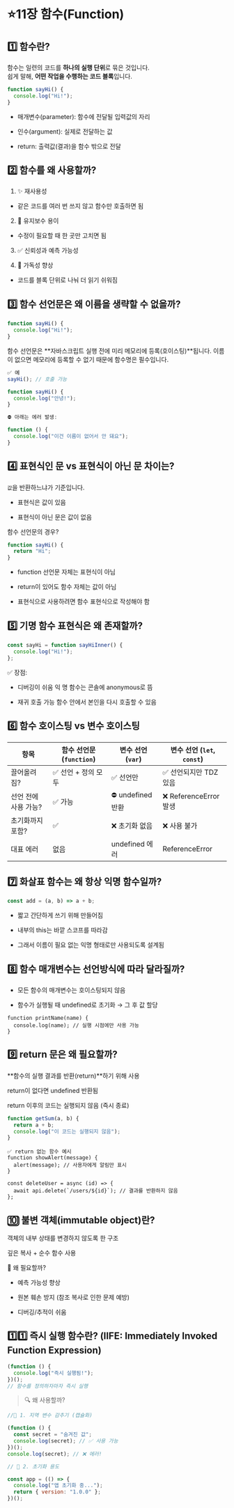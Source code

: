 <!-- @format -->

# ⭐11장 함수(Function)

## 1️⃣ 함수란?

함수는 일련의 코드를 **하나의 실행 단위**로 묶은 것입니다.  
쉽게 말해, **어떤 작업을 수행하는 코드 블록**입니다.

```js
function sayHi() {
  console.log("Hi!");
}
```

- 매개변수(parameter): 함수에 전달될 입력값의 자리

- 인수(argument): 실제로 전달하는 값

- return: 출력값(결과)을 함수 밖으로 전달

## 2️⃣ 함수를 왜 사용할까?

1. ✨ 재사용성

- 같은 코드를 여러 번 쓰지 않고 함수만 호출하면 됨

2. 🔧 유지보수 용이

- 수정이 필요할 때 한 곳만 고치면 됨

3. ✅ 신뢰성과 예측 가능성

4. 👀 가독성 향상

- 코드를 블록 단위로 나눠 더 읽기 쉬워짐

## 3️⃣ 함수 선언문은 왜 이름을 생략할 수 없을까?

```js
function sayHi() {
  console.log("Hi!");
}
```

함수 선언문은 **자바스크립트 실행 전에 미리 메모리에 등록(호이스팅)**됩니다.
이름이 없으면 메모리에 등록할 수 없기 때문에 함수명은 필수입니다.

```js
✅ 예
sayHi(); // 호출 가능

function sayHi() {
  console.log("안녕!");
}

⛔ 아래는 에러 발생:

function () {
  console.log("이건 이름이 없어서 안 돼요");
}
```

## 4️⃣ 표현식인 문 vs 표현식이 아닌 문 차이는?

`값`을 반환하느냐가 기준입니다.

- 표현식은 값이 있음

- 표현식이 아닌 문은 값이 없음

함수 선언문의 경우?

```js
function sayHi() {
  return "Hi";
}
```

- function 선언문 자체는 표현식이 아님

- return이 있어도 함수 자체는 값이 아님

- 표현식으로 사용하려면 함수 표현식으로 작성해야 함

## 5️⃣ 기명 함수 표현식은 왜 존재할까?

```js
const sayHi = function sayHiInner() {
  console.log("Hi!");
};
```

✅ 장점:

- 디버깅이 쉬움
  익 명 함수는 콘솔에 anonymous로 뜸

- 재귀 호출 가능
  함수 안에서 본인을 다시 호출할 수 있음

## 6️⃣ 함수 호이스팅 vs 변수 호이스팅

| 항목                 | 함수 선언문 (`function`) | 변수 선언 (`var`) | 변수 선언 (`let`, `const`) |
| -------------------- | ------------------------ | ----------------- | -------------------------- |
| 끌어올려짐?          | ✅ 선언 + 정의 모두      | ✅ 선언만         | ✅ 선언되지만 TDZ 있음     |
| 선언 전에 사용 가능? | ✅ 가능                  | ⛔ undefined 반환 | ❌ ReferenceError 발생     |
| 초기화까지 포함?     | ✅                       | ❌ 초기화 없음    | ❌ 사용 불가               |
| 대표 에러            | 없음                     | undefined 에러    | ReferenceError             |

## 7️⃣ 화살표 함수는 왜 항상 익명 함수일까?

```js
const add = (a, b) => a + b;
```

- 짧고 간단하게 쓰기 위해 만들어짐

- 내부의 this는 바깥 스코프를 따라감

- 그래서 이름이 필요 없는 익명 형태로만 사용되도록 설계됨

## 8️⃣ 함수 매개변수는 선언방식에 따라 달라질까?

- 모든 함수의 매개변수는 호이스팅되지 않음

- 함수가 실행될 때 undefined로 초기화 → 그 후 값 할당

```JS
function printName(name) {
  console.log(name); // 실행 시점에만 사용 가능
}
```

## 9️⃣ return 문은 왜 필요할까?

**함수의 실행 결과를 반환(return)**하기 위해 사용

return이 없다면 undefined 반환됨

return 이후의 코드는 실행되지 않음 (즉시 종료)

```js
function getSum(a, b) {
  return a + b;
  console.log("이 코드는 실행되지 않음");
}
```

```JS
✅ return 없는 함수 예시
function showAlert(message) {
  alert(message); // 사용자에게 알림만 표시
}

const deleteUser = async (id) => {
  await api.delete(`/users/${id}`); // 결과를 반환하지 않음
};

```

## 🔟 불변 객체(immutable object)란?

객체의 내부 상태를 변경하지 않도록 한 구조

깊은 복사 + 순수 함수 사용

📌 왜 필요할까?

- 예측 가능성 향상

- 원본 훼손 방지 (참조 복사로 인한 문제 예방)

- 디버깅/추적이 쉬움

## 1️⃣1️⃣ 즉시 실행 함수란? (IIFE: Immediately Invoked Function Expression)

```js
(function () {
  console.log("즉시 실행됨!");
})();
// 함수를 정의하자마자 즉시 실행
```

> 🔍 왜 사용할까?

```js
//📌 1. 지역 변수 감추기 (캡슐화)

(function () {
  const secret = "숨겨진 값";
  console.log(secret); // ✅ 사용 가능
})();
console.log(secret); // ❌ 에러!
```

```js
// 📌 2. 초기화 용도

const app = (() => {
  console.log("앱 초기화 중...");
  return { version: "1.0.0" };
})();
```
